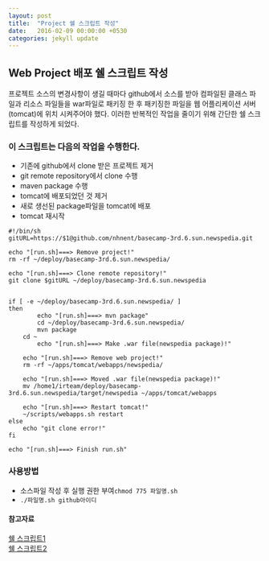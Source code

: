 ```yaml
---
layout: post
title:  "Project 쉘 스크립트 작성"
date:   2016-02-09 00:00:00 +0530
categories: jekyll update
---
```



## Web Project 배포 쉘 스크립트 작성
프로젝트 소스의 변경사항이 생길 때마다 github에서 소스를 받아 컴파일된 클래스 파일과 리소스 파일들을 war파일로 패키징 한 후 패키징한 파일을 웹 어플리케이션 서버(tomcat)에 위치 시켜주어야 했다.
이러한 반복적인 작업을 줄이기 위해 간단한 쉘 스크립트를 작성하게 되었다.

### 이 스크립트는 다음의 작업을 수행한다.
- 기존에 github에서 clone 받은 프로젝트 제거
- git remote repository에서 clone 수행
- maven package 수행
- tomcat에 배포되었던 것 제거
- 새로 생선된 package파일을 tomcat에 배포
- tomcat 재시작

```
#!/bin/sh
gitURL=https://$1@github.com/nhnent/basecamp-3rd.6.sun.newspedia.git

echo "[run.sh]===> Remove project!"
rm -rf ~/deploy/basecamp-3rd.6.sun.newspedia/

echo "[run.sh]===> Clone remote repository!"
git clone $gitURL ~/deploy/basecamp-3rd.6.sun.newspedia


if [ -e ~/deploy/basecamp-3rd.6.sun.newspedia/ ]
then
        echo "[run.sh]===> mvn package"
        cd ~/deploy/basecamp-3rd.6.sun.newspedia/
        mvn package
	cd ~
        echo "[run.sh]===> Make .war file(newspedia package)!"

	echo "[run.sh]===> Remove web project!"
	rm -rf ~/apps/tomcat/webapps/newspedia/
	
	echo "[run.sh]===> Moved .war file(newspedia package)!"
	mv /home1/irteam/deploy/basecamp-3rd.6.sun.newspedia/target/newspedia ~/apps/tomcat/webapps
	
	echo "[run.sh]===> Restart tomcat!"
	~/scripts/webapps.sh restart
else
	echo "git clone error!"
fi

echo "[run.sh]===> Finish run.sh"
```

### 사용방법
- 소스파일 작성 후 실행 권한 부여```chmod 775 파일명.sh```
- ```./파일명.sh github아이디```

#### 참고자료
[쉘 스크립트1](http://webtn.tistory.com/entry/UNIX-%EB%82%98%EB%8F%84%EA%B0%9C%EB%B0%9C%EC%9E%90%EB%8B%A4-%EC%9E%89-%EC%B0%B8-%EC%89%AC%EC%9A%B4-Shell-%EC%8A%A4%ED%81%AC%EB%A6%BD%ED%8A%B8-%ED%95%9C%EB%B2%88-%ED%95%B4%EB%B3%BC%EA%B9%8C%EC%9A%94)
<br>
[쉘 스크립트2](http://www.dreamy.pe.kr/zbxe/CodeClip/3765734)
